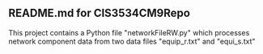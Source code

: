 ## README.md for CIS3534CM9Repo

This project contains a Python file "networkFileRW.py" which processes
network component data from two data files "equip_r.txt" and "equi_s.txt"